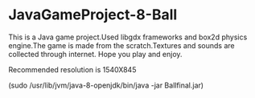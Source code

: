 # JavaGameProject-8-Ball

This is a Java game project.Used libgdx frameworks and box2d physics engine.The game is made from the scratch.Textures and sounds are 
collected through internet. Hope you play and enjoy.

Recommended resolution is 1540X845

(sudo /usr/lib/jvm/java-8-openjdk/bin/java -jar Ballfinal.jar)
